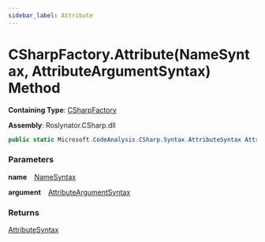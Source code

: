 ```yaml
---
sidebar_label: Attribute
---
```


# CSharpFactory\.Attribute\(NameSyntax, AttributeArgumentSyntax\) Method

**Containing Type**: [CSharpFactory](../index.md)

**Assembly**: Roslynator\.CSharp\.dll

```csharp
public static Microsoft.CodeAnalysis.CSharp.Syntax.AttributeSyntax Attribute(Microsoft.CodeAnalysis.CSharp.Syntax.NameSyntax name, Microsoft.CodeAnalysis.CSharp.Syntax.AttributeArgumentSyntax argument)
```

### Parameters

**name** &ensp; [NameSyntax](https://docs.microsoft.com/en-us/dotnet/api/microsoft.codeanalysis.csharp.syntax.namesyntax)

**argument** &ensp; [AttributeArgumentSyntax](https://docs.microsoft.com/en-us/dotnet/api/microsoft.codeanalysis.csharp.syntax.attributeargumentsyntax)

### Returns

[AttributeSyntax](https://docs.microsoft.com/en-us/dotnet/api/microsoft.codeanalysis.csharp.syntax.attributesyntax)

